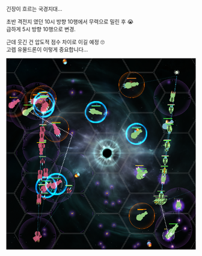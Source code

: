 긴장이 흐르는 국경지대...  

초반 격전지 였던 10시 방향 10행에서 무력으로 밀린 후 :sob:  
급하게 5시 방향 10행으로 변경.  

근데 웃긴 건 압도적 점수 차이로 이길 예정 :roll_eyes:  
고렙 유물드론이 이렇게 중요합니다...  

![](../assets/20210612_Relic_Drone_is_Stronger_than_Battleship.png)   
